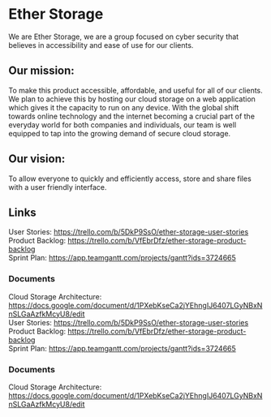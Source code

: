 # Ether Storage
We are Ether Storage, we are a group focused on cyber security that believes in accessibility and ease of use for our clients. 

## Our mission:
To make this product accessible, affordable, and useful for all of our clients. We plan to achieve this by hosting our cloud storage on a web application which gives it the capacity to run on any device. With the global shift towards online technology and the internet becoming a crucial part of the everyday world for both companies and individuals, our team is well equipped to tap into the growing demand of secure cloud storage. 

## Our vision:
To allow everyone to quickly and efficiently access, store and share files with a user friendly interface.

## Links
User Stories: https://trello.com/b/5DkP9SsO/ether-storage-user-stories    
Product Backlog: https://trello.com/b/VfEbrDfz/ether-storage-product-backlog     
Sprint Plan: https://app.teamgantt.com/projects/gantt?ids=3724665    

### Documents   
Cloud Storage Architecture: https://docs.google.com/document/d/1PXebKseCa2jYEhngIJ6407LGyNBxNnSLGaAzfkMcyU8/edit   
User Stories: https://trello.com/b/5DkP9SsO/ether-storage-user-stories   
Product Backlog: https://trello.com/b/VfEbrDfz/ether-storage-product-backlog   
Sprint Plan: https://app.teamgantt.com/projects/gantt?ids=3724665   

### Documents
Cloud Storage Architecture: https://docs.google.com/document/d/1PXebKseCa2jYEhngIJ6407LGyNBxNnSLGaAzfkMcyU8/edit
